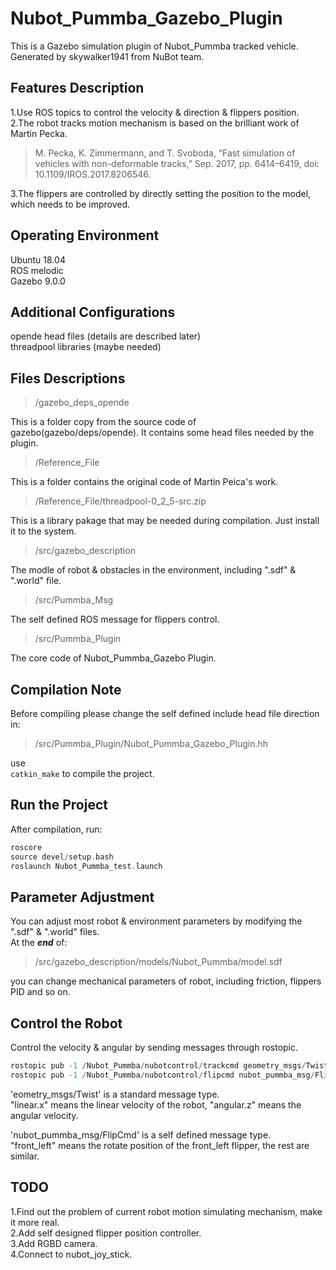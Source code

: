 # Nubot_Pummba_Gazebo_Plugin
This is a Gazebo simulation plugin of Nubot_Pummba tracked vehicle.  
Generated by skywalker1941 from NuBot team.  

## Features Description
1.Use ROS topics to control the velocity & direction & flippers position.  
2.The robot tracks motion mechanism is based on the brilliant work of Martin Pecka.  

>M. Pecka, K. Zimmermann, and T. Svoboda, “Fast simulation of vehicles with non-deformable tracks,” Sep. 2017, pp. 6414–6419, doi: 10.1109/IROS.2017.8206546.

3.The flippers are controlled by directly setting the position to the model, which needs to be improved.  

## Operating Environment
Ubuntu 18.04  
ROS melodic  
Gazebo 9.0.0  

## Additional Configurations
opende head files (details are described later)  
threadpool libraries (maybe needed)  

## Files Descriptions

>/gazebo_deps_opende

This is a folder copy from the source code of gazebo(gazebo/deps/opende). It contains some head files needed by the plugin.  

>/Reference_File

This is a folder contains the original code of Martin Peica's work.  

>/Reference_File/threadpool-0_2_5-src.zip

This is a library pakage that may be needed during compilation. Just install it to the system.  

>/src/gazebo_description

The modle of robot & obstacles in the environment, including ".sdf" & ".world" file.  

>/src/Pummba_Msg

The self defined ROS message for flippers control.  

>/src/Pummba_Plugin

The core code of Nubot_Pummba_Gazebo Plugin.  

## Compilation Note
Before compiling please change the self defined include head file direction in:  

>/src/Pummba_Plugin/Nubot_Pummba_Gazebo_Plugin.hh

use  
`catkin_make`
to compile the project.  

## Run the Project
After compilation, run:  
```c++
roscore
source devel/setup.bash
roslaunch Nubot_Pummba_test.launch
```

## Parameter Adjustment
You can adjust most robot & environment parameters by modifying the ".sdf" & ".world" files.  
At the ***end*** of:  

>/src/gazebo_description/models/Nubot_Pummba/model.sdf

you can change mechanical parameters of robot, including friction, flippers PID and so on.  

## Control the Robot
Control the velocity & angular by sending messages through rostopic.  
```c++
rostopic pub -1 /Nubot_Pummba/nubotcontrol/trackcmd geometry_msgs/Twist
rostopic pub -1 /Nubot_Pummba/nubotcontrol/flipcmd nubot_pummba_msg/FlipCmd
```
'eometry_msgs/Twist' is a standard message type.  
"linear.x" means the linear velocity of the robot, "angular.z" means the angular velocity.  

'nubot_pummba_msg/FlipCmd' is a self defined message type.  
"front_left" means the rotate position of the front_left flipper, the rest are similar.  

## TODO
1.Find out the problem of current robot motion simulating mechanism, make it more real.  
2.Add self designed flipper position controller.  
3.Add RGBD camera.  
4.Connect to nubot_joy_stick.  
